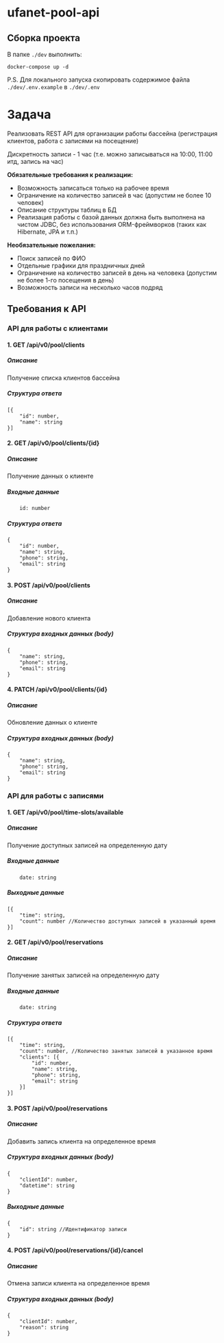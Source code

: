 # ufanet-pool-api

## Сборка проекта
В папке `./dev` выполнить:
```
docker-compose up -d
```

P.S. Для локального запуска скопировать содержимое файла `./dev/.env.example` в `./dev/.env`

# Задача
Реализовать REST API для организации работы бассейна (регистрация клиентов, работа с записями на посещение)

Дискретность записи - 1 час (т.е. можно записываться на 10:00, 11:00 итд, запись на час)

**Обязательные требования к реализации:**
- Возможность записаться только на рабочее время
- Ограничение на количество записей в час (допустим не более 10 человек)
- Описание структуры таблиц в БД
- Реализация работы с базой данных должна быть выполнена на чистом JDBC, без использования ORM-фреймворков (таких как Hibernate, JPA и т.п.)

**Необязательные пожелания:**
- Поиск записей по ФИО
- Отдельные графики для праздничных дней
- Ограничение на количество записей в день на человека (допустим не более 1-го посещения в день)
- Возможность записи на несколько часов подряд

## Требования к API

### API для работы с клиентами

#### 1. GET /api/v0/pool/clients

##### Описание
Получение списка клиентов бассейна

##### Структура ответа
```
[{
    "id": number,
    "name": string
}]
```

#### 2. GET /api/v0/pool/clients/{id}

##### Описание
Получение данных о клиенте

##### Входные данные
```
    id: number
```

##### Структура ответа
```
{
    "id": number,
    "name": string,
    "phone": string,
    "email": string
}
```

#### 3. POST /api/v0/pool/clients

##### Описание
Добавление нового клиента

##### Структура входных данных (body)
```
{
    "name": string,
    "phone": string,
    "email": string
}    
```

#### 4. PATCH /api/v0/pool/clients/{id}

##### Описание
Обновление данных о клиенте

##### Структура входных данных (body)
```
{
    "name": string,
    "phone": string,
    "email": string
}    
```

### API для работы с записями

#### 1. GET /api/v0/pool/time-slots/available

##### Описание
Получение доступных записей на определенную дату

##### Входные данные
```
    date: string
```

##### Выходные данные
```
[{
    "time": string,
    "count": number //Количество доступных записей в указанный время 
}]
```

#### 2. GET /api/v0/pool/reservations

##### Описание
Получение занятых записей на определенную дату

##### Входные данные
```
    date: string
```

##### Структура ответа
```
[{
    "time": string,
    "count": number, //Количество занятых записей в указанное время
    "clients": [{
        "id": number,
        "name": string,
        "phone": string,
        "email": string
    }]
}]
```

#### 3. POST /api/v0/pool/reservations

##### Описание
Добавить запись клиента на определенное время

##### Структура входных данных (body)
```
{
    "clientId": number,
    "datetime": string
}
```

##### Выходные данные
```
{
    "id": string //Идентификатор записи
}
```

#### 4. POST /api/v0/pool/reservations/{id}/cancel

##### Описание
Отмена записи клиента на определенное время

##### Структура входных данных (body)
```
{
    "clientId": number,
    "reason": string
}
```
